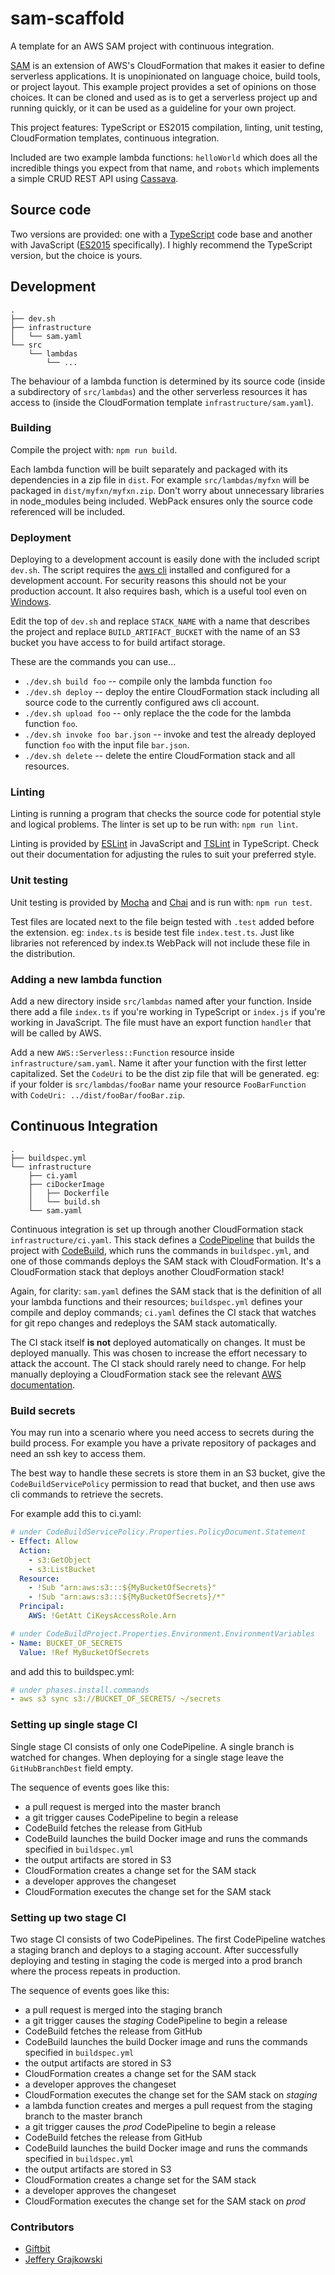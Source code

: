 # sam-scaffold
A template for an AWS SAM project with continuous integration.

[SAM](https://github.com/awslabs/serverless-application-model/blob/master/versions/2016-10-31.md) is an extension of AWS's CloudFormation that makes it easier to define serverless applications.  It is unopinionated on language choice, build tools, or project layout.  This example project provides a set of opinions on those choices.  It can be cloned and used as is to get a serverless project up and running quickly, or it can be used as a guideline for your own project.

This project features:  TypeScript or ES2015 compilation, linting, unit testing, CloudFormation templates, continuous integration.

Included are two example lambda functions: `helloWorld` which does all the incredible things you expect from that name, and `robots` which implements a simple CRUD REST API using [Cassava](https://github.com/Giftbit/cassava/).

## Source code

Two versions are provided: one with a [TypeScript](https://www.typescriptlang.org/) code base and another with JavaScript ([ES2015](https://en.wikipedia.org/wiki/ECMAScript#6th_Edition_-_ECMAScript_2015) specifically).  I highly recommend the TypeScript version, but the choice is yours.

## Development

```
.
├── dev.sh
├── infrastructure
│   └── sam.yaml
└── src
    └── lambdas
        └── ...
```

The behaviour of a lambda function is determined by its source code (inside a subdirectory of `src/lambdas`) and the other serverless resources it has access to (inside the CloudFormation template `infrastructure/sam.yaml`).

### Building

Compile the project with: `npm run build`.

Each lambda function will be built separately and packaged with its dependencies in a zip file in `dist`.  For example `src/lambdas/myfxn` will be packaged in `dist/myfxn/myfxn.zip`.  Don't worry about unnecessary libraries in node_modules being included.  WebPack ensures only the source code referenced will be included.

### Deployment

Deploying to a development account is easily done with the included script `dev.sh`.  The script requires the [aws cli](https://aws.amazon.com/cli/) installed and configured for a development account.  For security reasons this should not be your production account.  It also requires bash, which is a useful tool even on [Windows](http://stackoverflow.com/questions/36352627/how-to-enable-bash-in-windows-10-developer-preview).
 
Edit the top of `dev.sh` and replace `STACK_NAME` with a name that describes the project and replace `BUILD_ARTIFACT_BUCKET` with the name of an S3 bucket you have access to for build artifact storage.

These are the commands you can use...

- `./dev.sh build foo` -- compile only the lambda function `foo`
- `./dev.sh deploy` -- deploy the entire CloudFormation stack including all source code to the currently configured aws cli account.
- `./dev.sh upload foo` -- only replace the the code for the lambda function `foo`.
- `./dev.sh invoke foo bar.json` -- invoke and test the already deployed function `foo` with the input file `bar.json`.
- `./dev.sh delete` -- delete the entire CloudFormation stack and all resources.

### Linting

Linting is running a program that checks the source code for potential style and logical problems.  The linter is set up to be run with: `npm run lint`.

Linting is provided by [ESLint](http://eslint.org/) in JavaScript and [TSLint](https://palantir.github.io/tslint/) in TypeScript.  Check out their documentation for adjusting the rules to suit your preferred style.

### Unit testing

Unit testing is provided by [Mocha](https://mochajs.org/) and [Chai](http://chaijs.com/) and is run with: `npm run test`.
 
Test files are located next to the file beign tested with `.test` added before the extension.  eg: `index.ts` is beside test file `index.test.ts`.  Just like libraries not referenced by index.ts WebPack will not include these file in the distribution.

### Adding a new lambda function

Add a new directory inside `src/lambdas` named after your function.  Inside there add a file `index.ts` if you're working in TypeScript or `index.js` if you're working in JavaScript.  The file must have an export function `handler` that will be called by AWS.

Add a new `AWS::Serverless::Function` resource inside `infrastructure/sam.yaml`.  Name it after your function with the first letter capitalized.  Set the `CodeUri` to be the dist zip file that will be generated.  eg: if your folder is `src/lambdas/fooBar` name your resource `FooBarFunction` with `CodeUri: ../dist/fooBar/fooBar.zip`.

## Continuous Integration

```
.
├── buildspec.yml
└── infrastructure
    ├── ci.yaml
    ├── ciDockerImage
    │   ├── Dockerfile
    │   └── build.sh
    └── sam.yaml
```

Continuous integration is set up through another CloudFormation stack `infrastructure/ci.yaml`.  This stack defines a [CodePipeline](http://docs.aws.amazon.com/codepipeline/latest/userguide/welcome.html) that builds the project with [CodeBuild](http://docs.aws.amazon.com/codebuild/latest/userguide/welcome.html), which runs the commands in `buildspec.yml`, and one of those commands deploys the SAM stack with CloudFormation.  It's a CloudFormation stack that deploys another CloudFormation stack!

Again, for clarity: `sam.yaml` defines the SAM stack that is the definition of all your lambda functions and their resources; `buildspec.yml` defines your compile and deploy commands; `ci.yaml` defines the CI stack that watches for git repo changes and redeploys the SAM stack automatically.

The CI stack itself **is not** deployed automatically on changes.  It must be deployed manually.  This was chosen to increase the effort necessary to attack the account.  The CI stack should rarely need to change.  For help manually deploying a CloudFormation stack see the relevant [AWS documentation](http://docs.aws.amazon.com/AWSCloudFormation/latest/UserGuide/cfn-using-console.html). 

### Build secrets

You may run into a scenario where you need access to secrets during the build process.  For example you have a private repository of packages and need an ssh key to access them.

The best way to handle these secrets is store them in an S3 bucket, give the `CodeBuildServicePolicy` permission to read that bucket, and then use aws cli commands to retrieve the secrets.

For example add this to ci.yaml:
```yaml
# under CodeBuildServicePolicy.Properties.PolicyDocument.Statement
- Effect: Allow
  Action:
    - s3:GetObject
    - s3:ListBucket
  Resource:
    - !Sub "arn:aws:s3:::${MyBucketOfSecrets}"
    - !Sub "arn:aws:s3:::${MyBucketOfSecrets}/*"
  Principal:
    AWS: !GetAtt CiKeysAccessRole.Arn

# under CodeBuildProject.Properties.Environment.EnvironmentVariables
- Name: BUCKET_OF_SECRETS
  Value: !Ref MyBucketOfSecrets
```

and add this to buildspec.yml:

```yaml
# under phases.install.commands
- aws s3 sync s3://BUCKET_OF_SECRETS/ ~/secrets
```

### Setting up single stage CI

Single stage CI consists of only one CodePipeline.  A single branch is watched for changes.  When deploying for a single stage leave the `GitHubBranchDest` field empty.

The sequence of events goes like this:
- a pull request is merged into the master branch
- a git trigger causes CodePipeline to begin a release
- CodeBuild fetches the release from GitHub
- CodeBuild launches the build Docker image and runs the commands specified in `buildspec.yml`
- the output artifacts are stored in S3
- CloudFormation creates a change set for the SAM stack
- a developer approves the changeset
- CloudFormation executes the change set for the SAM stack

### Setting up two stage CI

Two stage CI consists of two CodePipelines.  The first CodePipeline watches a staging branch and deploys to a staging account.  After successfully deploying and testing in staging the code is merged into a prod branch where the process repeats in production.

The sequence of events goes like this:
- a pull request is merged into the staging branch
- a git trigger causes the *staging* CodePipeline to begin a release
- CodeBuild fetches the release from GitHub
- CodeBuild launches the build Docker image and runs the commands specified in `buildspec.yml`
- the output artifacts are stored in S3
- CloudFormation creates a change set for the SAM stack
- a developer approves the changeset
- CloudFormation executes the change set for the SAM stack on *staging*
- a lambda function creates and merges a pull request from the staging branch to the master branch
- a git trigger causes the *prod* CodePipeline to begin a release
- CodeBuild fetches the release from GitHub
- CodeBuild launches the build Docker image and runs the commands specified in `buildspec.yml`
- the output artifacts are stored in S3
- CloudFormation creates a change set for the SAM stack
- a developer approves the changeset
- CloudFormation executes the change set for the SAM stack on *prod*

### Contributors
- [Giftbit](https://github.com/Giftbit)
- [Jeffery Grajkowski](https://github.com/pushplay/)

